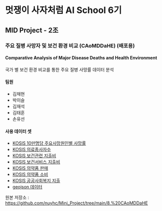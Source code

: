 # 멋쟁이 사자처럼 AI School 6기
## MID Project - 2조
### 주요 질병 사망자 및 보건 환경 비교 (CAoMDDaHE) (배포용)
#### Comparative Analysis of Major Disease Deaths and Health Environment
국가 별 보건 환경 비교를 통한 주요 질병 사망률 데이터 분석  

#### 팀원
- 김채현
- 박이슬
- 김재석
- 김태훈
- 손유선

#### 사용 데이터 셋
- [KOSIS 10만명당 주요사망원인별 사망률](https://kosis.kr/statHtml/statHtml.do?orgId=101&tblId=DT_2KAAC13&conn_path=I2)
- [KOSIS 의료종사자수](https://kosis.kr/statHtml/statHtml.do?orgId=101&tblId=DT_2KAAC01&conn_path=I2)
- [KOSIS 보건관련 지출비](https://kosis.kr/statHtml/statHtml.do?orgId=101&tblId=DT_2KAAC09&conn_path=I2)
- [KOSIS 보건서비스 지출비](https://kosis.kr/statHtml/statHtml.do?orgId=101&tblId=DT_2KAAC14&conn_path=I2)
- [KOSIS 의약품 판매](https://kosis.kr/statHtml/statHtml.do?orgId=101&tblId=DT_2KAAC25&conn_path=I2)
- [KOSIS 의약품 소비](https://kosis.kr/statHtml/statHtml.do?orgId=101&tblId=DT_2KAAC24&conn_path=I2)
- [KOSIS 공공사회복지 지출](https://kosis.kr/statHtml/statHtml.do?orgId=101&tblId=DT_2KAAD21&conn_path=I2)
- [geojson 데이터](https://github.com/dr5hn/countries-states-cities-database/blob/master/countries.json)

원본 저장소 : https://github.com/nuyhc/Mini_Project/tree/main/8.%20CAoMDDaHE
